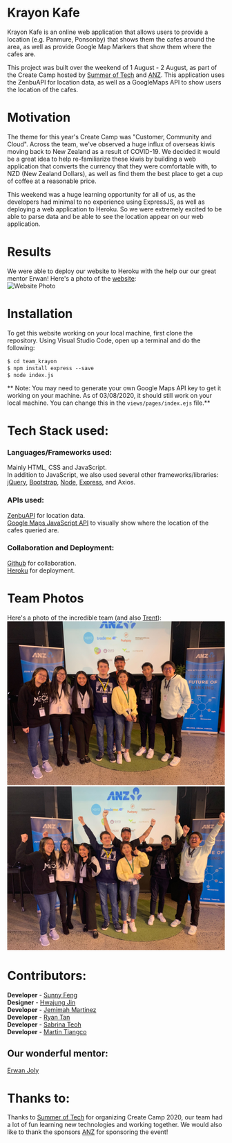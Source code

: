 # Krayon Kafe
Krayon Kafe is an online web application that allows users to provide a location (e.g. Panmure, Ponsonby) that shows them the cafes around the area, as well as provide Google Map Markers that show them where the cafes are.  

This project was built over the weekend of 1 August - 2 August, as part of the Create Camp hosted by [Summer of Tech](https://summeroftech.co.nz/) and [ANZ](https://www.anz.co.nz/personal/). This application uses the ZenbuAPI for location data, as well as a GoogleMaps API to show users the location of the cafes.  

# Motivation
The theme for this year's Create Camp was "Customer, Community and Cloud". Across the team, we've observed a huge influx of overseas kiwis moving back to New Zealand as a result of COVID-19. We decided it would be a great idea to help re-familiarize these kiwis by building a web application that converts the currency that they were comfortable with, to NZD (New Zealand Dollars), as well as find them the best place to get a cup of coffee at a reasonable price.  

This weekend was a huge learning opportunity for all of us, as the developers had minimal to no experience using ExpressJS, as well as deploying a web application to Heroku. So we were extremely excited to be able to parse data and be able to see the location appear on our web application. 

# Results
We were able to deploy our website to Heroku with the help our our great mentor Erwan! Here's a photo of the [website](https://krayon-kafe.herokuapp.com/):  
![Website Photo](./readmeImages/websiteOnHeroku.PNG)  

# Installation 
To get this website working on your local machine, first clone the repository. Using Visual Studio Code, open up a terminal and do the following:  
```
$ cd team_krayon
$ npm install express --save 
$ node index.js 
```  
** Note: You may need to generate your own Google Maps API key to get it working on your machine. As of 03/08/2020, it should still work on your local machine. You can change this in the ```views/pages/index.ejs``` file.**

# Tech Stack used:
### Languages/Frameworks used:  
Mainly HTML, CSS and JavaScript.  
In addition to JavaScript, we also used several other frameworks/libraries: [jQuery](https://jquery.com/), [Bootstrap](https://getbootstrap.com/), [Node](https://nodejs.org/en/), [Express](https://expressjs.com/), and Axios. 

### APIs used:  
[ZenbuAPI](https://www.zenbu.co.nz/about/xml) for location data.  
[Google Maps JavaScript API](https://developers.google.com/maps/documentation/javascript/overview) to visually show where the location of the cafes queried are.  

### Collaboration and Deployment:  
[Github](https://github.com/) for collaboration.  
[Heroku](https://www.heroku.com/) for deployment.  


# Team Photos
Here's a photo of the incredible team (and also [Trent](https://www.linkedin.com/in/trentmankelow/)):  
![Team Photo](./readmeImages/teamPhoto.jpg)  
![Funny Team Photo](./readmeImages/funnyTeamPhoto.jpg)

# Contributors:
**Developer** - [Sunny Feng](https://www.linkedin.com/in/sunnyfeng617/)    
**Designer** - [Hwajung Jin](https://www.linkedin.com/in/hwajung-jin-7b012217b/)  
**Developer** - [Jemimah Martinez](https://www.linkedin.com/in/jemimah-martinez-a0924a18b/)  
**Developer** - [Ryan Tan](https://www.linkedin.com/in/rtan18/)  
**Developer** - [Sabrina Teoh](https://www.linkedin.com/in/sabrina-teoh/)  
**Developer** - [Martin Tiangco](https://www.linkedin.com/in/martintiangco/)  

## Our wonderful mentor:  
[Erwan Joly](https://www.linkedin.com/in/erwan-joly/)  

# Thanks to:
Thanks to [Summer of Tech](https://summeroftech.co.nz/) for organizing Create Camp 2020, our team had a lot of fun learning new technologies and working together. We would also like to thank the sponsors [ANZ](https://www.anz.co.nz/personal/) for sponsoring the event! 